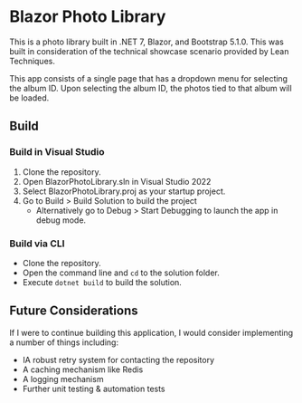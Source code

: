 # Blazor Photo Library
This is a photo library built in .NET 7, Blazor, and Bootstrap 5.1.0. This was built in consideration of the technical showcase scenario provided by Lean Techniques.

This app consists of a single page that has a dropdown menu for selecting the album ID. Upon selecting the album ID, the photos tied to that album will be loaded.

## Build
### Build in Visual Studio
1. Clone the repository.
2. Open BlazorPhotoLibrary.sln in Visual Studio 2022
3. Select BlazorPhotoLibrary.proj as your startup project.
4. Go to Build > Build Solution to build the project
   - Alternatively go to Debug > Start Debugging to launch the app in debug mode.
### Build via CLI
* Clone the repository.
* Open the command line and `cd` to the solution folder.
* Execute `dotnet build` to build the solution.

## Future Considerations
If I were to continue building this application, I would consider implementing a number of things including:
- IA robust retry system for contacting the repository
- A caching mechanism like Redis
- A logging mechanism
- Further unit testing & automation tests